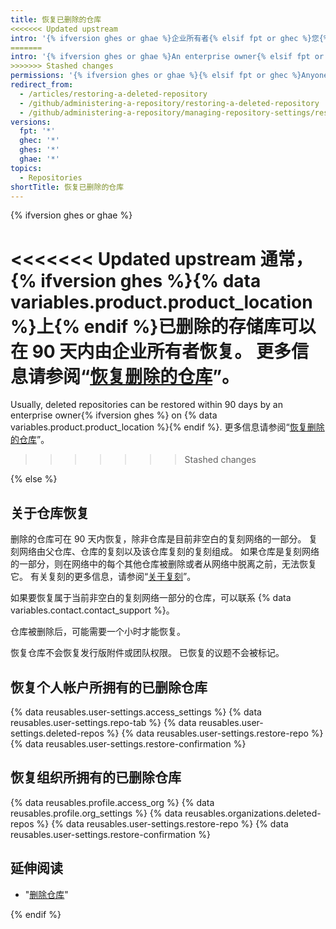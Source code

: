 ```yaml
---
title: 恢复已删除的仓库
<<<<<<< Updated upstream
intro: '{% ifversion ghes or ghae %}企业所有者{% elsif fpt or ghec %}您{% endif %} 可以还原某些已删除的存储库以恢复其内容。'
=======
intro: '{% ifversion ghes or ghae %}An enterprise owner{% elsif fpt or ghec %}You{% endif %} can restore some deleted repositories to recover their contents.'
>>>>>>> Stashed changes
permissions: '{% ifversion ghes or ghae %}{% elsif fpt or ghec %}Anyone can restore deleted repositories that were owned by their own personal account. Organization owners can restore deleted repositories that were owned by the organization.{% endif %}'
redirect_from:
  - /articles/restoring-a-deleted-repository
  - /github/administering-a-repository/restoring-a-deleted-repository
  - /github/administering-a-repository/managing-repository-settings/restoring-a-deleted-repository
versions:
  fpt: '*'
  ghec: '*'
  ghes: '*'
  ghae: '*'
topics:
  - Repositories
shortTitle: 恢复已删除的仓库
---
```


{% ifversion ghes or ghae %}

<<<<<<< Updated upstream
通常，{% ifversion ghes %}{% data variables.product.product_location %}上{% endif %}已删除的存储库可以在 90 天内由企业所有者恢复。 更多信息请参阅“[恢复删除的仓库](/admin/user-management/managing-repositories-in-your-enterprise/restoring-a-deleted-repository)”。
=======
Usually, deleted repositories can be restored within 90 days by an enterprise owner{% ifversion ghes %} on {% data variables.product.product_location %}{% endif %}. 更多信息请参阅“[恢复删除的仓库](/admin/user-management/managing-repositories-in-your-enterprise/restoring-a-deleted-repository)”。
>>>>>>> Stashed changes

{% else %}

## 关于仓库恢复

删除的仓库可在 90 天内恢复，除非仓库是目前非空白的复刻网络的一部分。 复刻网络由父仓库、仓库的复刻以及该仓库复刻的复刻组成。 如果仓库是复刻网络的一部分，则在网络中的每个其他仓库被删除或者从网络中脱离之前，无法恢复它。 有关复刻的更多信息，请参阅“[关于复刻](/pull-requests/collaborating-with-pull-requests/working-with-forks/about-forks)”。

如果要恢复属于当前非空白的复刻网络一部分的仓库，可以联系 {% data variables.contact.contact_support %}。

仓库被删除后，可能需要一个小时才能恢复。

恢复仓库不会恢复发行版附件或团队权限。 已恢复的议题不会被标记。

## 恢复个人帐户所拥有的已删除仓库

{% data reusables.user-settings.access_settings %}
{% data reusables.user-settings.repo-tab %}
{% data reusables.user-settings.deleted-repos %}
{% data reusables.user-settings.restore-repo %}
{% data reusables.user-settings.restore-confirmation %}

## 恢复组织所拥有的已删除仓库


{% data reusables.profile.access_org %}
{% data reusables.profile.org_settings %}
{% data reusables.organizations.deleted-repos %}
{% data reusables.user-settings.restore-repo %}
{% data reusables.user-settings.restore-confirmation %}

## 延伸阅读

- "[删除仓库](/articles/deleting-a-repository)"

{% endif %}
